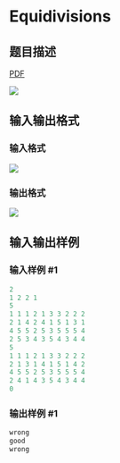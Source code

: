 # Equidivisions

## 题目描述

[problemUrl]: https://uva.onlinejudge.org/index.php?option=com_onlinejudge&Itemid=8&category=23&page=show_problem&problem=2051

[PDF](https://uva.onlinejudge.org/external/111/p11110.pdf)

![](https://cdn.luogu.com.cn/upload/vjudge_pic/UVA11110/0e801b46ce56e196b8c65af2e548bd9affc90be5.png)

## 输入输出格式

### 输入格式

![](https://cdn.luogu.com.cn/upload/vjudge_pic/UVA11110/d78b5d298d0ab803964ce1aca8a3085a9d6136a1.png)

### 输出格式

![](https://cdn.luogu.com.cn/upload/vjudge_pic/UVA11110/c34d5b86731c94721ad7f3535403255b0b91a077.png)

## 输入输出样例

### 输入样例 #1

```cpp
2
1 2 2 1
5
1 1 1 2 1 3 3 2 2 2
2 1 4 2 4 1 5 1 3 1
4 5 5 2 5 3 5 5 5 4
2 5 3 4 3 5 4 3 4 4
5
1 1 1 2 1 3 3 2 2 2
2 1 3 1 4 1 5 1 4 2
4 5 5 2 5 3 5 5 5 4
2 4 1 4 3 5 4 3 4 4
0
```


### 输出样例 #1

```cpp
wrong
good
wrong
```


